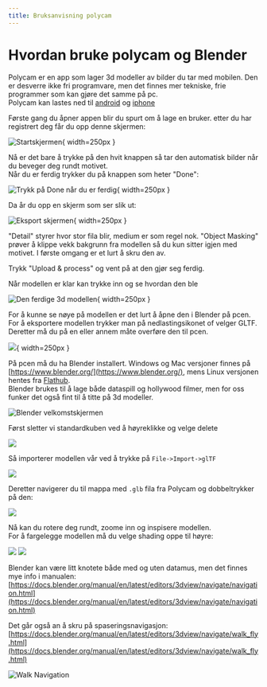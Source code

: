 ```yaml
---
title: Bruksanvisning polycam
---
```

# Hvordan bruke polycam og Blender
Polycam er en app som lager 3d modeller av bilder du tar med mobilen. Den er desverre ikke fri programvare, men det finnes mer tekniske, frie programmer som kan gjøre det samme på pc.  
Polycam kan lastes ned til [android](https://play.google.com/store/apps/details?id=ai.polycam) og [iphone](https://apps.apple.com/no/app/polycam-3d-scanner-lidar-360/id1532482376)

Første gang du åpner appen blir du spurt om å lage en bruker. etter du har registrert deg får du opp denne skjermen:  

![Startskjermen](../bilder/polycam/start.png){ width=250px }

Nå er det bare å trykke på den hvit knappen så tar den automatisk bilder når du beveger deg rundt motivet.  
Når du er ferdig trykker du på knappen som heter "Done": 
 
![Trykk på Done når du er ferdig](../bilder/polycam/record.png){ width=250px }

Da år du opp en skjerm som ser slik ut: 
 
![Eksport skjermen](../bilder/polycam/eksport.png){ width=250px }

"Detail" styrer hvor stor fila blir, medium er som regel nok. "Object Masking" prøver å klippe vekk bakgrunn fra modellen så du kun sitter igjen med motivet. I første omgang er et lurt å skru den av.

Trykk "Upload & process" og vent på at den gjør seg ferdig.

Når modellen er klar kan trykke inn og se hvordan den ble

![Den ferdige 3d modellen](../bilder/polycam/ferdig.png){ width=250px }

For å kunne se nøye på modellen er det lurt å åpne den i Blender på pcen. For å eksportere modellen trykker man på nedlastingsikonet of velger GLTF. Deretter må du på en eller annem måte overføre den til pcen.

![](../bilder/polycam/gltf_eksport.png){ width=250px }

På pcen må du ha Blender installert. Windows og Mac versjoner finnes på [https://www.blender.org/](https://www.blender.org/), mens Linux versjonen hentes fra [Flathub](https://flathub.org/apps/org.blender.Blender).  
Blender brukes til å lage både dataspill og hollywood filmer, men for oss funker det også fint til å titte på 3d modeller.

![Blender velkomstskjermen](../bilder/blender/blender.png)

Først sletter vi standardkuben ved å høyreklikke og velge delete

![](../bilder/blender/slett.png)

Så importerer modellen vår ved å trykke på  `File->Import->glTF`

![](../bilder/blender/import_gltf.png)

Deretter navigerer du til mappa med `.glb` fila fra Polycam og dobbeltrykker på den:

![](../bilder/blender/velg_fil.png)

Nå kan du rotere deg rundt, zoome inn og inspisere modellen.  
For å fargelegge modellen må du velge shading oppe til høyre:

![](../bilder/blender/ingen_shading.png)
![](../bilder/blender/shading.png)

Blender kan være litt knotete både med og uten datamus, men det finnes mye info i manualen: [https://docs.blender.org/manual/en/latest/editors/3dview/navigate/navigation.html](https://docs.blender.org/manual/en/latest/editors/3dview/navigate/navigation.html)

Det går også an å skru på spaseringsnavigasjon: [https://docs.blender.org/manual/en/latest/editors/3dview/navigate/walk_fly.html](https://docs.blender.org/manual/en/latest/editors/3dview/navigate/walk_fly.html)

![Walk Navigation](../bilder/blender/walk.png)